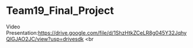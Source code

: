 # Team19_Final_Project
Video Presentation:https://drive.google.com/file/d/1ShzHtkZCeLR8g045Y32JqhyQlGJAO2JC/view?usp=drivesdk <br

